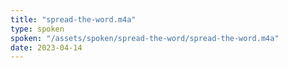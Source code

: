 ```yaml
---
title: "spread-the-word.m4a"
type: spoken
spoken: "/assets/spoken/spread-the-word/spread-the-word.m4a"
date: 2023-04-14
---
```

